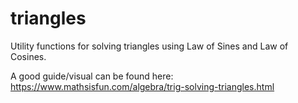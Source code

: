# triangles
Utility functions for solving triangles using Law of Sines and Law of Cosines.

A good guide/visual can be found here:
https://www.mathsisfun.com/algebra/trig-solving-triangles.html
